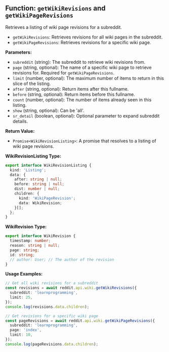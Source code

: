 ## Function: `getWikiRevisions` and `getWikiPageRevisions`

Retrieves a listing of wiki page revisions for a subreddit.

- `getWikiRevisions`: Retrieves revisions for all wiki pages in the subreddit.
- `getWikiPageRevisions`: Retrieves revisions for a specific wiki page.

**Parameters:**

- `subreddit` (string): The subreddit to retrieve wiki revisions from.
- `page` (string, optional): The name of a specific wiki page to retrieve revisions for. Required for `getWikiPageRevisions`.
- `limit` (number, optional): The maximum number of items to return in this slice of the listing.
- `after` (string, optional): Return items after this fullname.
- `before` (string, optional): Return items before this fullname.
- `count` (number, optional): The number of items already seen in this listing.
- `show` (string, optional): Can be 'all'.
- `sr_detail` (boolean, optional): Optional parameter to expand subreddit details.

**Return Value:**

- `Promise<WikiRevisionListing>`: A promise that resolves to a listing of wiki page revisions.

**WikiRevisionListing Type:**

```typescript
export interface WikiRevisionListing {
  kind: 'Listing';
  data: {
    after: string | null;
    before: string | null;
    dist: number | null;
    children: {
      kind: 'WikiPageRevision';
      data: WikiRevision;
    }[];
  };
}
```

**WikiRevision Type:**

```typescript
export interface WikiRevision {
  timestamp: number;
  reason: string | null;
  page: string;
  id: string;
  // author: User; // The author of the revision
}
```

**Usage Examples:**

```typescript
// Get all wiki revisions for a subreddit
const revisions = await reddit.api.wiki.getWikiRevisions({
  subreddit: 'learnprogramming',
  limit: 25,
});
console.log(revisions.data.children);

// Get revisions for a specific wiki page
const pageRevisions = await reddit.api.wiki.getWikiPageRevisions({
  subreddit: 'learnprogramming',
  page: 'index',
  limit: 10,
});
console.log(pageRevisions.data.children);
```
